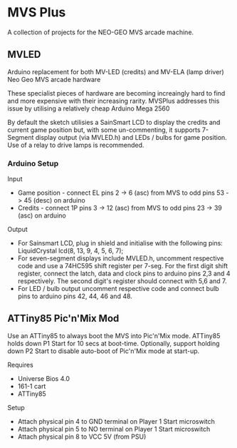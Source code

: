 # MVS Plus

A collection of projects for the NEO-GEO MVS arcade machine.

## MVLED

Arduino replacement for both MV-LED (credits) and MV-ELA (lamp driver) Neo Geo MVS arcade hardware

These specialist pieces of hardware are becoming increaingly hard to find and more expensive with their increasing rarity.
MVSPlus addresses this issue by utilising a relatively cheap Arduino Mega 2560

By default the sketch utilisies a SainSmart LCD to display the credits and current game position but, with some un-commenting, it supports 7-Segment display output (via MVLED.h) and LEDs / bulbs for game position.
Use of a relay to drive lamps is recommended.

### Arduino Setup

Input

- Game position - connect EL pins 2 -> 6 (asc) from MVS to odd pins 53 -> 45 (desc) on arduino
- Credits - connect 1P pins 3 -> 12 (asc) from MVS to odd pins 23 -> 39 (asc) on arduino

Output

- For Sainsmart LCD, plug in shield and initialise with the following pins:
LiquidCrystal lcd(8, 13, 9, 4, 5, 6, 7);
- For seven-segment displays include MVLED.h, uncomment respective code and use a 74HC595 shift register per 7-seg. For the first digit shift register, connect the latch, data and clock pins to arduino pins 2,3 and 4 respectively. The second digit's register should connect with 5,6 and 7.
- For LED / bulb output uncomment respective code and connect bulb pins to arduino pins 42, 44, 46 and 48.

## ATTiny85 Pic'n'Mix Mod

Use an ATTiny85 to always boot the MVS into Pic'n'Mix mode.
ATTiny85 holds down P1 Start for 10 secs at boot-time. 
Optionally, support holding down P2 Start to disable auto-boot of Pic'n'Mix mode at start-up.

Requires

- Universe Bios 4.0
- 161-1 cart
- ATTiny85

Setup

- Attach physical pin 4 to GND terminal on Player 1 Start microswitch
- Attach physical pin 5 to NO terminal on Player 1 Start microswitch
- Attach physical pin 8 to VCC 5V (from PSU)
